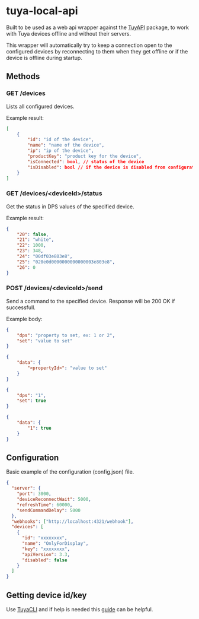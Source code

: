 # tuya-local-api

Built to be used as a web api wrapper against the [TuyAPI](https://github.com/codetheweb/tuyapi) package, to work with Tuya devices offline and without their servers.

This wrapper will automatically try to keep a connection open to the configured devices by reconnecting to them when they get offline or if the device is offline during startup.

## Methods

### GET /devices

Lists all configured devices.

Example result:

``` json
[
    {
        "id": "id of the device",
        "name": "name of the device",
        "ip": "ip of the device",
        "productKey": "product key for the device",
        "isConnected": bool, // status of the device
        "isDisabled": bool // if the device is disabled from configuration
    }
]
```

### GET /devices/&lt;deviceId&gt;/status

Get the status in DPS values of the specified device.

Example result:

``` json
{
    "20": false,
    "21": "white",
    "22": 1000,
    "23": 348,
    "24": "00df03e803e8",
    "25": "020e0d0000000000000003e803e8",
    "26": 0
}
```

### POST /devices/&lt;deviceId&gt;/send

Send a command to the specified device.
Response will be 200 OK if successfull.

Example body:

``` json
{
    "dps": "property to set, ex: 1 or 2",
    "set": "value to set"
}

{
    "data": {
        "<propertyId>": "value to set"
    }
}
```

``` json
{
    "dps": "1",
    "set": true
}

{
    "data": {
        "1": true
    }
}
```

## Configuration

Basic example of the configuration (config.json) file.

``` json
{
  "server": {
    "port": 3000,
    "deviceReconnectWait": 5000,
    "refreshTime": 60000,
    "sendCommandDelay": 5000
  },
  "webhooks": ["http://localhost:4321/webhook"],
  "devices": [
    {
      "id": "xxxxxxxx",
      "name": "OnlyForDisplay",
      "key": "xxxxxxxx",
      "apiVersion": 3.3,
      "disabled": false
    }
  ]
}

```

## Getting device id/key

Use [TuyaCLI](https://github.com/TuyaAPI/cli) and if help is needed this [guide](https://github.com/codetheweb/tuyapi/blob/master/docs/SETUP.md) can be helpful.
